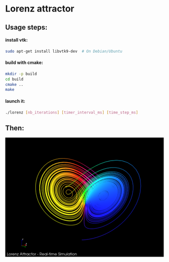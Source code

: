 # Lorenz attractor


## Usage steps:

#### install vtk:

```bash
sudo apt-get install libvtk9-dev  # On Debian/Ubuntu
```

#### build with cmake:
```bash
mkdir -p build
cd build
cmake ..
make
```

#### launch it:
```bash
./lorenz [nb_iterations] [timer_interval_ms] [time_step_ms]
```

## Then:

![Lorenz attractor](./assets/lorenz_multicolor.png)
